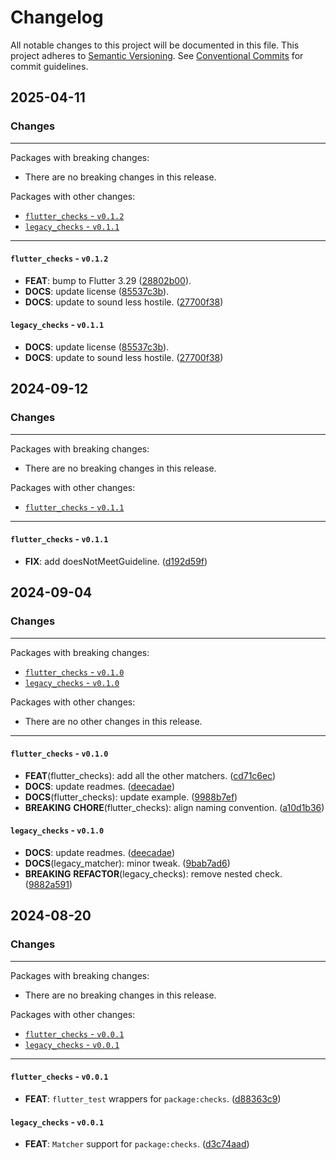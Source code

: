 # Changelog

<!-- markdownlint-disable MD024 -->

All notable changes to this project will be documented in this file.
This project adheres to [Semantic Versioning](https://semver.org/spec/v2.0.0.html).
See [Conventional Commits](https://conventionalcommits.org) for commit guidelines.

## 2025-04-11

### Changes

---

Packages with breaking changes:

- There are no breaking changes in this release.

Packages with other changes:

- [`flutter_checks` - `v0.1.2`](#flutter_checks---v012)
- [`legacy_checks` - `v0.1.1`](#legacy_checks---v011)

---

#### `flutter_checks` - `v0.1.2`

- **FEAT**: bump to Flutter 3.29 ([28802b00](https://github.com/lishaduck/legacy_checks/commit/28802b008ab6699adc784f7354cc2ff77310f387)).
- **DOCS**: update license ([85537c3b](https://github.com/lishaduck/legacy_checks/commit/85537c3bf642827589b2d9dd1673da57935fc571)).
- **DOCS**: update to sound less hostile. ([27700f38](https://github.com/lishaduck/legacy_checks/commit/27700f389e11708556273da3b2497cd518b90a52))

#### `legacy_checks` - `v0.1.1`

- **DOCS**: update license ([85537c3b](https://github.com/lishaduck/legacy_checks/commit/85537c3bf642827589b2d9dd1673da57935fc571)).
- **DOCS**: update to sound less hostile. ([27700f38](https://github.com/lishaduck/legacy_checks/commit/27700f389e11708556273da3b2497cd518b90a52))

## 2024-09-12

### Changes

---

Packages with breaking changes:

- There are no breaking changes in this release.

Packages with other changes:

- [`flutter_checks` - `v0.1.1`](#flutter_checks---v011)

---

#### `flutter_checks` - `v0.1.1`

- **FIX**: add doesNotMeetGuideline. ([d192d59f](https://github.com/lishaduck/legacy_checks/commit/d192d59f0aa8bc785dba0ced69822156caefdd95))

## 2024-09-04

### Changes

---

Packages with breaking changes:

- [`flutter_checks` - `v0.1.0`](#flutter_checks---v010)
- [`legacy_checks` - `v0.1.0`](#legacy_checks---v010)

Packages with other changes:

- There are no other changes in this release.

---

#### `flutter_checks` - `v0.1.0`

- **FEAT**(flutter_checks): add all the other matchers. ([cd71c6ec](https://github.com/lishaduck/legacy_checks/commit/cd71c6ec36fec6c96c0d390bad16d9e887897544))
- **DOCS**: update readmes. ([deecadae](https://github.com/lishaduck/legacy_checks/commit/deecadae3edee6b3f5f24c595f416e00a4fa9008))
- **DOCS**(flutter_checks): update example. ([9988b7ef](https://github.com/lishaduck/legacy_checks/commit/9988b7ef7111fed543d8e27f94163e2f102b1ef8))
- **BREAKING** **CHORE**(flutter_checks): align naming convention. ([a10d1b36](https://github.com/lishaduck/legacy_checks/commit/a10d1b3685ce4a53ff5943b138a13b3796f34967))

#### `legacy_checks` - `v0.1.0`

- **DOCS**: update readmes. ([deecadae](https://github.com/lishaduck/legacy_checks/commit/deecadae3edee6b3f5f24c595f416e00a4fa9008))
- **DOCS**(legacy_matcher): minor tweak. ([9bab7ad6](https://github.com/lishaduck/legacy_checks/commit/9bab7ad654e4dea8c824bc515612c9c0f07933c5))
- **BREAKING** **REFACTOR**(legacy_checks): remove nested check. ([9882a591](https://github.com/lishaduck/legacy_checks/commit/9882a59141d0dc25a1b7af37f0ede7a72414dff9))

## 2024-08-20

### Changes

---

Packages with breaking changes:

- There are no breaking changes in this release.

Packages with other changes:

- [`flutter_checks` - `v0.0.1`](#flutter_checks---v001)
- [`legacy_checks` - `v0.0.1`](#legacy_checks---v001)

---

#### `flutter_checks` - `v0.0.1`

- **FEAT**: `flutter_test` wrappers for `package:checks`. ([d88363c9](https://github.com/lishaduck/legacy_checks/commit/d88363c9ad86a47e25abd6e79f4b8c7fc5c50ea3))

#### `legacy_checks` - `v0.0.1`

- **FEAT**: `Matcher` support for `package:checks`. ([d3c74aad](https://github.com/lishaduck/legacy_checks/commit/d3c74aade8c071209d77d34ef673d2f20c69ea4e))
